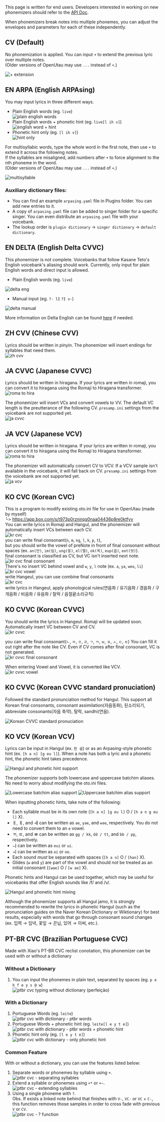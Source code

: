 This page is written for end users. Developers interested in working on new phonemizers should refer to the [API Doc](https://github.com/stakira/OpenUtau/blob/master/OpenUtau.Core/Api/README.md).

When phonemizers break notes into multiple phonemes, you can adjust the envelopes and parameters for each of these independently.

## CV (Default)
No phonemization is applied.
You can input `+` to extend the previous lyric over multiple notes.  
(Older versions of OpenUtau may use `...` instead of `+`.)

![+ extension](https://i.imgur.com/JlHc6bq.png)

## EN ARPA (English ARPAsing)
You may input lyrics in three different ways.
- Plain English words (eg. `live`)  
![plain english words](https://i.imgur.com/PZJe73G.png)
- Plain English words + phonetic hint (eg. `live[l ih v]`)  
![english word + hint](https://i.imgur.com/YmvhUaL.png)
- Phonetic hint only (eg. `[l ih v]`)  
![hint only](https://i.imgur.com/6hKOYsn.png)

For multisyllabic words, type the whole word in the first note, then use `+` to extend it across the following notes.  
If the syllables are misaligned, add numbers after `+` to force alignment to the nth phoneme in the word.  
(Older versions of OpenUtau may use `...` instead of `+`.)

![multisyllable](https://i.imgur.com/zjoVXxP.png)

### Auxiliary dictionary files:

- You can find an example `arpasing.yaml` file in Plugins folder. You can add new entries to it.
- A copy of `arpasing.yaml` file can be added to singer folder for a specific singer. You can even distribute an `arpasing.yaml` file with your voicebank.
- The lookup order is `plugin dictionary` -> `singer dictionary` -> `default dictionary`.

## EN DELTA (English Delta CVVC)
This phonemizer is not complete. Voicebanks that follow Kasane Teto's English voicebank's aliasing should work.
Currently, only input for plain English words and direct input is allowed.
- Plain English words (eg. `live`)

![delta eng](https://i.imgur.com/biB7yoF.png)
- Manual input (eg. `?- lI` `?I v-`)

![delta manual](https://i.imgur.com/dFIzRiO.png)

More information on Delta English can be found [here](https://tl.tubs.wtf/2020/11/09/delta-eng) if needed.

## ZH CVV (Chinese CVV)
Lyrics should be written in pinyin. The phonemizer will insert endings for syllables that need them.  
![zh cvv](https://i.imgur.com/TJfiNit.png)

## JA CVVC (Japanese CVVC)
Lyrics should be written in hiragana. If your lyrics are written in romaji, you can convert it to hiragana using the Romaji to Hiragana transformer.  
![roma to hira](https://i.imgur.com/XmfItiZ.png)

The phonemizer will insert VCs and convert vowels to VV. The default VC length is the preutterance of the following CV. `presamp.ini` settings from the voicebank are not supported yet.  
![ja cvvc](https://i.imgur.com/GDaGjLu.png)

## JA VCV (Japanese VCV)
Lyrics should be written in hiragana. If your lyrics are written in romaji, you can convert it to hiragana using the Romaji to Hiragana transformer.  
![roma to hira](https://i.imgur.com/XmfItiZ.png)

The phonemizer will automatically convert CV to VCV. If a VCV sample isn't available in the voicebank, it will fall back on CV. `presamp.ini` settings from the voicebank are not supported yet.  
![ja vcv](https://i.imgur.com/QYp3J3J.png)

## KO CVC (Korean CVC)
This is a program to modify existing oto.ini file for use in OpenUtau (made by myself)  
└> https://app.box.com/s/t973p0rznirqg0naa04436p8re0ktfyy  
You can write lyrics in Romaji and Hangul, and the phonemizer will automatically insert VCs between each CV.  
![kr cvc](https://i.imgur.com/6w87k41.png)  
you can write final consonant(`n`, `m`, `ng`, `l`, `k`, `p`, `t`),  
but you should write the vowel of preNote in front of final consonant without spaces (ex. `an(안)`, `im(임)`, `ung(웅)`, `el(엘)`, `ok(옥)`, `eup(읍)`, `eot(엇)`).  
final consonant is classified as CV, but VC isn't inserted next note.  
![kr cvc final consonant](https://i.imgur.com/yB012mW.png)  
There's no insert VC behind vowel and `w`, `y`, `l` note (ex. `a`, `ya`, `weo`, `li`)  
![kr cvc vowel](https://i.imgur.com/WsTELSm.png)  
write Hangeul, you can use combine final consonants  
![kr cvc](https://i.imgur.com/Ffn0mNK.jpg)  
write lyrics in Hangeul, apply phonological rules(연음화 / 유기음화 / 경음화 / 구개음화 / 비음화 / 유음화 / 탈락 / 음절끝소리규칙)  

## KO CVVC (Korean CVVC)
You should write the lyrics in Hangeul. Romaji will be updated soon.  
Automatically insert VC between CV and CV.  
![kr cvvc](https://i.imgur.com/vrftrEJ.png)

you can write final consonant(`ㄴ`, `ㅁ`, `ㅇ`, `ㄹ`, `ㄱ`, `ㄲ`, `ㅂ`, `ㅍ`, `ㅅ`, `ㄷ`, `ㅌ`)
You can fill it out right after the note like CV.
Even if CV comes after final consonant, VC is not generated.  
![kr cvvc final consonant](https://i.imgur.com/2RQfG4F.png)

When entering Vowel and Vowel, it is converted like VCV.  
![kr cvvc vowel](https://i.imgur.com/ubiRAgb.png)

## KO CVVC (Korean CVVC standard pronuciation)
Followed the standard pronunciation method for Hangul.
This support all Korean final consonants, consonant assimilation(자음동화), 된소리되기, abbreviate consonants(자음 축약), 탈락, sandhi(연음).  

![Korean CVVC standard pronuciation](https://i.imgur.com/unXXxVq.png)

## KO VCV (Korean VCV)
Lyrics can be input in Hangul (ex. `한 글`) or as an Arpasing-style phonetic hint (ex. `[h a n] [g eu l]`). When a note has both a lyric and a phonetic hint, the phonetic hint takes precedence.

![Hangul and phonetic hint support](https://i.imgur.com/1CKRtFl.png)

The phonemizer supports both lowercase and uppercase batchim aliases. No need to worry about modifying the oto.ini files.

![Lowercase batchim alias support](https://i.imgur.com/uw72Arh.png)
![Uppercase batchim alias support](https://i.imgur.com/eA5yfCo.png)

When inputting phonetic hints, take note of the following:
* Each syllable must be in its own note (`[h a n] [g eu l]` O / `[h a n g eu l]` X).
* ㅐ, ㅒ, and ㅙ can be written as `ae`, `yae`, and `wae`, respectively. You do not need to convert them to an `e` vowel.
* ㄲ, ㄸ, and ㅃ can be written as `gg / kk`, `dd / tt`, and `bb / pp`, respectively.
* ㅢ can be written as `eui` or `ui`.
* ㅚ can be written as `oi` or `oe`.
* Each sound *must* be separated with spaces (`[h a n]` O / `[han]` X).
* Glides (`w` and `y`) are part of the vowel and should *not* be treated as an initial consonant (`[wae]` O / `[w ae]` X).

Phonetic hints and Hangul can be used together, which may be useful for voicebanks that offer English sounds like /f/ and /v/.

![Hangul and phonetic hint mixing](https://i.imgur.com/k0lux1a.png)

Although the phonemizer supports all Hangul jamo, it is strongly recommended to rewrite the lyrics in phonetic Hangul (such as the pronunciation guides on the Naver Korean Dictionary or Wiktionary) for best results, especially with words that go through consonant sound changes (ex. 입력 → 임녁, 꽃잎 → 꼰닙, 있어 → 이써, etc.).

## PT-BR CVC (Brazilian Portuguese CVC)
Made with Xiao's PT-BR CVC reclist conotation, this phonemizer can be used with or without a dictionary

### Without a Dictionary
1. You can input the phonemes in plain text, separated by spaces (eg. `p e h f e y s @ w`)  
![ptbr cvc typing without dictionary (perfeição)](https://i.imgur.com/BNGhl9A.png)  

### With a Dictionary
1. Portuguese Words (eg. `leite`)  
![ptbr cvc with dictionary - ptbr words](https://i.imgur.com/E1eTaV5.png)  
2. Portuguese Words + phonetic hint (eg. `leite[l e y t e]`)  
![ptbr cvc with dictionary - ptbr words + phonetic hint](https://i.imgur.com/1bhmZFl.png)  
3. Phonetic hint only (eg. `[l e y t e]`)  
![ptbr cvc with dictionary - only phonetic hint](https://i.imgur.com/Fb8n69J.png)  

### Common Feature
With or without a dictionary, you can use the features listed below:

1. Separate words or phonemes by syllable using `+`.  
![ptbr cvc - separating syllables](https://i.imgur.com/ofHlD9O.png)  
2. Extend a syllable or phonemes using `+*` or `+~`.  
![ptbr cvc - extending syllables](https://i.imgur.com/OkqTZHd.png)  
3. Using a single phoneme with `?`.  
Obs. If exists a linked note behind that finishes with `V-`, `VC-` or `VC` + `C-`, this function removes those samples in order to cross fade with previous `V` or `CV`.  
![ptbr cvc - ? function](https://i.imgur.com/MfeBe62.png)  